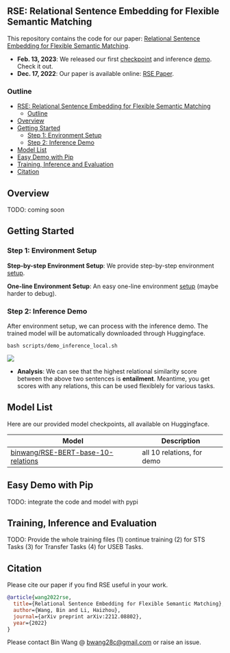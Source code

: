 ## RSE: Relational Sentence Embedding for Flexible Semantic Matching

This repository contains the code for our paper: 
[Relational Sentence Embedding for Flexible Semantic Matching](https://arxiv.org/abs/2212.08802).

- **Feb. 13, 2023**: We released our first [checkpoint](demo/) and inference [demo](demo/). Check it out.
- **Dec. 17, 2022**: Our paper is available online: [RSE Paper](https://arxiv.org/abs/2212.08802).


### Outline

- [RSE: Relational Sentence Embedding for Flexible Semantic Matching](#rse-relational-sentence-embedding-for-flexible-semantic-matching)
  - [Outline](#outline)
- [Overview](#overview)
- [Getting Started](#getting-started)
  - [Step 1: Environment Setup](#step-1-environment-setup)
  - [Step 2: Inference Demo](#step-2-inference-demo)
- [Model List](#model-list)
- [Easy Demo with Pip](#easy-demo-with-pip)
- [Training, Inference and Evaluation](#training-inference-and-evaluation)
- [Citation](#citation)


## Overview

TODO: coming soon


## Getting Started

### Step 1: Environment Setup

**Step-by-step Environment Setup**: We provide step-by-step environment [setup](environment/README.md).

**One-line Environment Setup**: An easy one-line environment [setup](environment/README.md) (maybe harder to debug).

### Step 2: Inference Demo

After environment setup, we can process with the inference demo. The trained model will be automatically downloaded through Huggingface.

```
bash scripts/demo_inference_local.sh
```

![](demo/example1.png=250x250)

- **Analysis**: We can see that the highest relational similarity score between the above two sentences is **entailment**. Meantime, you get scores with any relations, this can be used flexiblely for various tasks.


## Model List

Here are our provided model checkpoints, all available on Huggingface.

<div align="left">

| Model | Description |
|-|-|
| [binwang/RSE-BERT-base-10-relations](https://huggingface.co/binwang/RSE-BERT-base-10-relations) | all 10 relations, for demo |

</div>

## Easy Demo with Pip

TODO: integrate the code and model with pypi


## Training, Inference and Evaluation

TODO: Provide the whole training files (1) continue training (2) for STS Tasks (3) for Transfer Tasks (4) for USEB Tasks.


## Citation

Please cite our paper if you find RSE useful in your work.

```bibtex
@article{wang2022rse,
  title={Relational Sentence Embedding for Flexible Semantic Matching},
  author={Wang, Bin and Li, Haizhou},
  journal={arXiv preprint arXiv:2212.08802},
  year={2022}
}
```

Please contact Bin Wang @ bwang28c@gmail.com or raise an issue.
